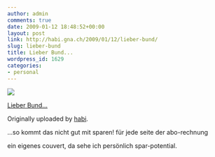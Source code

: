 ```yaml
---
author: admin
comments: true
date: 2009-01-12 18:48:52+00:00
layout: post
link: http://habi.gna.ch/2009/01/12/lieber-bund/
slug: lieber-bund
title: Lieber Bund...
wordpress_id: 1629
categories:
- personal
---
```



 [![](http://farm4.static.flickr.com/3405/3191307225_64d3363c26_m.jpg)](http://www.flickr.com/photos/habi/3191307225/)
   

 
  [Lieber Bund...](http://www.flickr.com/photos/habi/3191307225/)
    

  Originally uploaded by [habi](http://www.flickr.com/people/habi/).
 



...so kommt das nicht gut mit sparen! für jede seite der abo-rechnung  

ein eigenes couvert, da sehe ich persönlich spar-potential.
  

